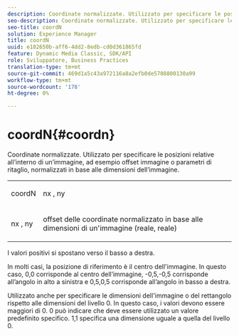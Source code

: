 ```yaml
---
description: Coordinate normalizzate. Utilizzato per specificare le posizioni relative all’interno di un’immagine, ad esempio offset immagine o parametri di ritaglio, normalizzati in base alle dimensioni dell’immagine.
seo-description: Coordinate normalizzate. Utilizzato per specificare le posizioni relative all’interno di un’immagine, ad esempio offset immagine o parametri di ritaglio, normalizzati in base alle dimensioni dell’immagine.
seo-title: coordN
solution: Experience Manager
title: coordN
uuid: e182650b-aff6-4dd2-8edb-cd0d361865fd
feature: Dynamic Media Classic, SDK/API
role: Sviluppatore, Business Practices
translation-type: tm+mt
source-git-commit: 469d1a5c43a972116a8a2efb0de5708800130a99
workflow-type: tm+mt
source-wordcount: '178'
ht-degree: 0%

---
```



# coordN{#coordn}

Coordinate normalizzate. Utilizzato per specificare le posizioni relative all’interno di un’immagine, ad esempio offset immagine o parametri di ritaglio, normalizzati in base alle dimensioni dell’immagine.

<table id="simpletable_EFA3111DC4B94BAF94715500DB4DD8FB"> 
 <tr class="strow"> 
  <td class="stentry"> <p><span class="codeph"> <span class="varname"> coordN</span> </span> </p> </td> 
  <td class="stentry"> <p><span class="codeph"> <span class="varname"> nx</span> </span>,  <span class="codeph"><span class="varname"> ny</span></span> </p></td> 
 </tr> 
 <tr class="strow"> 
  <td class="stentry"> <p><span class="codeph"> <span class="varname"> nx</span> </span>,  <span class="codeph"><span class="varname"> ny</span></span> </p></td> 
  <td class="stentry"> <p>offset delle coordinate normalizzato in base alle dimensioni di un'immagine (reale, reale) </p></td> 
 </tr> 
</table>

I valori positivi si spostano verso il basso a destra.

In molti casi, la posizione di riferimento è il centro dell&#39;immagine. In questo caso, 0,0 corrisponde al centro dell’immagine, -0,5,-0,5 corrisponde all’angolo in alto a sinistra e 0,5,0,5 corrisponde all’angolo in basso a destra.

Utilizzato anche per specificare le dimensioni dell&#39;immagine o del rettangolo rispetto alle dimensioni del livello 0. In questo caso, i valori devono essere maggiori di 0. 0 può indicare che deve essere utilizzato un valore predefinito specifico. 1,1 specifica una dimensione uguale a quella del livello 0.
